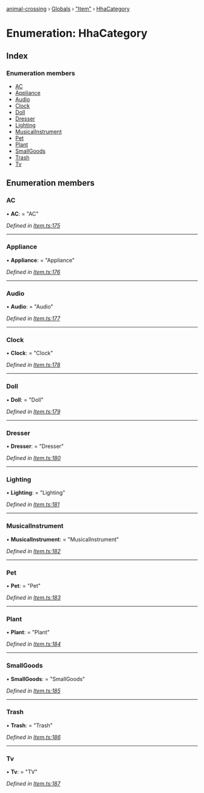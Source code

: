 [animal-crossing](../README.md) › [Globals](../globals.md) › ["Item"](../modules/_item_.md) › [HhaCategory](_item_.hhacategory.md)

# Enumeration: HhaCategory

## Index

### Enumeration members

* [AC](_item_.hhacategory.md#ac)
* [Appliance](_item_.hhacategory.md#appliance)
* [Audio](_item_.hhacategory.md#audio)
* [Clock](_item_.hhacategory.md#clock)
* [Doll](_item_.hhacategory.md#doll)
* [Dresser](_item_.hhacategory.md#dresser)
* [Lighting](_item_.hhacategory.md#lighting)
* [MusicalInstrument](_item_.hhacategory.md#musicalinstrument)
* [Pet](_item_.hhacategory.md#pet)
* [Plant](_item_.hhacategory.md#plant)
* [SmallGoods](_item_.hhacategory.md#smallgoods)
* [Trash](_item_.hhacategory.md#trash)
* [Tv](_item_.hhacategory.md#tv)

## Enumeration members

###  AC

• **AC**: = "AC"

*Defined in [Item.ts:175](https://github.com/Norviah/animal-crossing/blob/3bd87eb/module/types/Item.ts#L175)*

___

###  Appliance

• **Appliance**: = "Appliance"

*Defined in [Item.ts:176](https://github.com/Norviah/animal-crossing/blob/3bd87eb/module/types/Item.ts#L176)*

___

###  Audio

• **Audio**: = "Audio"

*Defined in [Item.ts:177](https://github.com/Norviah/animal-crossing/blob/3bd87eb/module/types/Item.ts#L177)*

___

###  Clock

• **Clock**: = "Clock"

*Defined in [Item.ts:178](https://github.com/Norviah/animal-crossing/blob/3bd87eb/module/types/Item.ts#L178)*

___

###  Doll

• **Doll**: = "Doll"

*Defined in [Item.ts:179](https://github.com/Norviah/animal-crossing/blob/3bd87eb/module/types/Item.ts#L179)*

___

###  Dresser

• **Dresser**: = "Dresser"

*Defined in [Item.ts:180](https://github.com/Norviah/animal-crossing/blob/3bd87eb/module/types/Item.ts#L180)*

___

###  Lighting

• **Lighting**: = "Lighting"

*Defined in [Item.ts:181](https://github.com/Norviah/animal-crossing/blob/3bd87eb/module/types/Item.ts#L181)*

___

###  MusicalInstrument

• **MusicalInstrument**: = "MusicalInstrument"

*Defined in [Item.ts:182](https://github.com/Norviah/animal-crossing/blob/3bd87eb/module/types/Item.ts#L182)*

___

###  Pet

• **Pet**: = "Pet"

*Defined in [Item.ts:183](https://github.com/Norviah/animal-crossing/blob/3bd87eb/module/types/Item.ts#L183)*

___

###  Plant

• **Plant**: = "Plant"

*Defined in [Item.ts:184](https://github.com/Norviah/animal-crossing/blob/3bd87eb/module/types/Item.ts#L184)*

___

###  SmallGoods

• **SmallGoods**: = "SmallGoods"

*Defined in [Item.ts:185](https://github.com/Norviah/animal-crossing/blob/3bd87eb/module/types/Item.ts#L185)*

___

###  Trash

• **Trash**: = "Trash"

*Defined in [Item.ts:186](https://github.com/Norviah/animal-crossing/blob/3bd87eb/module/types/Item.ts#L186)*

___

###  Tv

• **Tv**: = "TV"

*Defined in [Item.ts:187](https://github.com/Norviah/animal-crossing/blob/3bd87eb/module/types/Item.ts#L187)*
